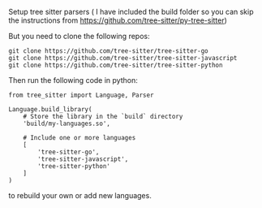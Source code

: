 Setup tree sitter parsers ( I have included the build folder so you can skip the instructions from https://github.com/tree-sitter/py-tree-sitter)

But you need to clone the following repos:
```
git clone https://github.com/tree-sitter/tree-sitter-go
git clone https://github.com/tree-sitter/tree-sitter-javascript
git clone https://github.com/tree-sitter/tree-sitter-python
```

Then run the following code in python:

```
from tree_sitter import Language, Parser

Language.build_library(
    # Store the library in the `build` directory
    'build/my-languages.so',

    # Include one or more languages
    [
        'tree-sitter-go',
        'tree-sitter-javascript',
        'tree-sitter-python'
    ]
)
``` 

to rebuild your own or add new languages.

